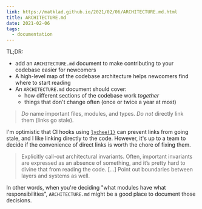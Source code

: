 ```yaml
---
link: https://matklad.github.io/2021/02/06/ARCHITECTURE.md.html
title: ARCHITECTURE.md
date: 2021-02-06
tags:
  - documentation
---
```


TL;DR:

- add an `ARCHITECTURE.md` document to make contributing to your codebase easier for newcomers
- A high-level map of the codebase architecture helps newcomers find where to start reading
- An `ARCHITECTURE.md` document should cover:
  - how different sections of the codebase work _together_
  - things that don't change often (once or twice a year at most)

<!-- more -->

> _Do_ name important files, modules, and types.
> _Do not_ directly link them (links go stale).

I'm optimistic that CI hooks using [`lychee(1)`](https://github.com/lycheeverse/lychee) can prevent links from going stale, and I like linking directly to the code.
However, it's up to a team to decide if the convenience of direct links is worth the chore of fixing them.

> Explicitly call-out architectural invariants.
> Often, important invariants are expressed as an absence of something, and it’s pretty hard to divine that from reading the code.
> [...]
> Point out boundaries between layers and systems as well.

In other words, when you're deciding "what modules have what responsibilities", `ARCHITECTURE.md` might be a good place to document those decisions.
